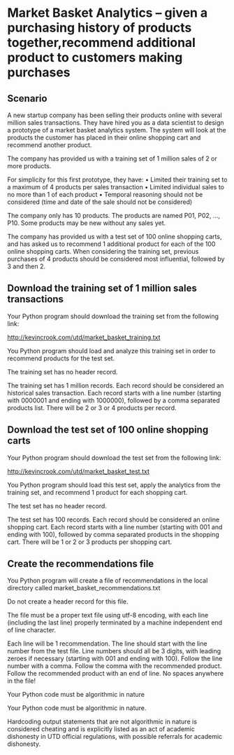 # Market Basket Analytics – given a purchasing history of products together,recommend additional product to customers making purchases

## Scenario
A new startup company has been selling their products online with several million sales transactions. They have hired you as a data scientist to design a prototype of a market basket analytics system. The system will look at the products the customer has placed in their online shopping cart and recommend another product.

The company has provided us with a training set of 1 million sales of 2 or more products.

For simplicity for this first prototype, they have:
• Limited their training set to a maximum of 4 products per sales transaction
• Limited individual sales to no more than 1 of each product
• Temporal reasoning should not be considered (time and date of the sale should not be considered)

The company only has 10 products. The products are named P01, P02, …, P10. Some products may be new without any sales yet.

The company has provided us with a test set of 100 online shopping carts, and has asked us to recommend 1 additional product for each of the 100 online shopping carts.
When considering the training set, previous purchases of 4 products should be considered most influential, followed by 3 and then 2.

## Download the training set of 1 million sales transactions
Your Python program should download the training set from the following link:

http://kevincrook.com/utd/market_basket_training.txt

You Python program should load and analyze this training set in order to recommend products for the test set.

The training set has no header record.

The training set has 1 million records. Each record should be considered an historical sales transaction. Each record starts with a line number (starting with 0000001 and ending with 1000000), followed by a comma separated products list. There will be 2 or 3 or 4 products per record.

## Download the test set of 100 online shopping carts
Your Python program should download the test set from the following link:

http://kevincrook.com/utd/market_basket_test.txt

You Python program should load this test set, apply the analytics from the training set, and recommend 1 product for each shopping cart.

The test set has no header record.

The test set has 100 records. Each record should be considered an online shopping cart. Each record starts with a line number (starting 
with 001 and ending with 100), followed by comma separated products in the shopping cart. There will be 1 or 2 or 3 products per shopping cart.

## Create the recommendations file
You Python program will create a file of recommendations in the local directory called market_basket_recommendations.txt

Do not create a header record for this file.

The file must be a proper text file using utf-8 encoding, with each line (including the last line) properly terminated by a machine independent end of line character.

Each line will be 1 recommendation. The line should start with the line number from the test file. Line numbers should all be 3 digits, with leading zeroes if necessary (starting with 001 and ending with 100). Follow the line number with a comma. Follow the comma with the recommended product. Follow the recommended product with an end of line. No spaces anywhere in the file!

Your Python code must be algorithmic in nature

Your Python code must be algorithmic in nature.

Hardcoding output statements that are not algorithmic in nature is considered cheating and is explicitly listed as an act of academic 
dishonesty in UTD official regulations, with possible referrals for academic dishonesty.


